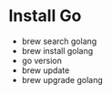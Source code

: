 # Install Go

- brew search golang
- brew install golang
- go version
- brew update
- brew upgrade golang